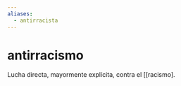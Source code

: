 ```yaml
---
aliases:
  - antirracista
---
```

# antirracismo
Lucha directa, mayormente explícita, contra el [[racismo].